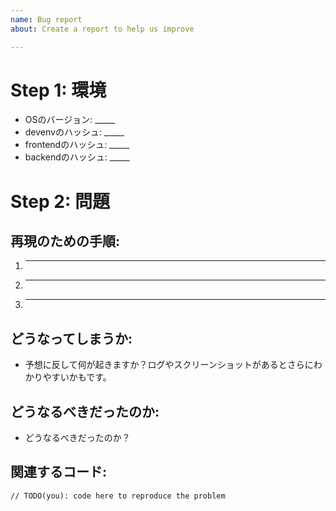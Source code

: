 ```yaml
---
name: Bug report
about: Create a report to help us improve

---
```


<!-- あくまでテンプレートなので必ずしもすべての項目を埋めなくてよい -->

Step 1: 環境
============

<!-- ./scripts/report.sh で生成できます -->
  * OSのバージョン: _____
  * devenvのハッシュ: _____
  * frontendのハッシュ: _____
  * backendのハッシュ: _____
  
Step 2: 問題
============

再現のための手順:
-----------------

  1. _____
  2. _____
  3. _____
  
どうなってしまうか:
-------------------

  * 予想に反して何が起きますか？ログやスクリーンショットがあるとさらにわかりやすいかもです。
  
どうなるべきだったのか:
-----------------------

  * どうなるべきだったのか？
  
関連するコード:
---------------

  ```
  // TODO(you): code here to reproduce the problem
  ```
